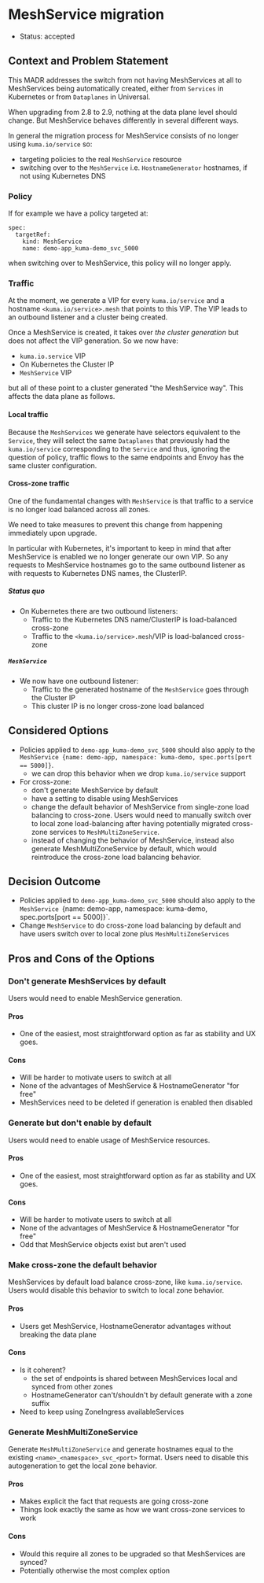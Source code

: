 # MeshService migration

* Status: accepted

## Context and Problem Statement

This MADR addresses the switch from not having MeshServices at all to MeshServices
being automatically created, either from `Services` in Kubernetes or from
`Dataplanes` in Universal.

When upgrading from 2.8 to 2.9, nothing at the data plane level should change.
But MeshService behaves differently in several different ways.

In general the migration process for MeshService consists of no longer using
`kuma.io/service` so:

- targeting policies to the real `MeshService` resource
- switching over to the `MeshService` i.e. `HostnameGenerator` hostnames, if not
  using Kubernetes DNS

### Policy

If for example we have a policy targeted at:

```
spec:
  targetRef:
    kind: MeshService
    name: demo-app_kuma-demo_svc_5000
```

when switching over to MeshService, this policy will no longer apply.

### Traffic

At the moment, we generate a VIP for every `kuma.io/service` and a hostname
`<kuma.io/service>.mesh` that points to this VIP. The VIP leads to an outbound
listener and a cluster being created.

Once a MeshService is created, it takes over _the cluster generation_ but does
not affect the VIP generation. So we now have:

- `kuma.io.service` VIP
- On Kubernetes the Cluster IP
- `MeshService` VIP

but all of these point to a cluster generated "the MeshService way".
This affects the data plane as follows.

#### Local traffic

Because the `MeshServices` we generate have selectors equivalent to the `Service`,
they will select the same `Dataplanes` that previously had the `kuma.io/service`
corresponding to the `Service` and thus, ignoring the question of policy, traffic flows to
the same endpoints and Envoy has the same cluster configuration.

#### Cross-zone traffic

One of the fundamental changes with `MeshService` is that traffic to a service
is no longer load balanced across all zones.

We need to take measures to prevent this change from happening immediately
upon upgrade.

In particular with Kubernetes, it's important to keep in mind that after
MeshService is enabled we no longer generate our own VIP.
So any requests to MeshService hostnames go to the same
outbound listener as with requests to Kubernetes DNS names, the ClusterIP.

##### Status quo

- On Kubernetes there are two outbound listeners:
  - Traffic to the Kubernetes DNS name/ClusterIP is load-balanced cross-zone
  - Traffic to the `<kuma.io/service>.mesh`/VIP is load-balanced cross-zone

##### `MeshService`

- We now have one outbound listener:
  - Traffic to the generated hostname of the `MeshService` goes through the Cluster IP
  - This cluster IP is no longer cross-zone load balanced

## Considered Options

* Policies applied to `demo-app_kuma-demo_svc_5000` should also apply to
  the `MeshService {name: demo-app, namespace: kuma-demo, spec.ports[port == 5000]}`.
  * we can drop this behavior when we drop `kuma.io/service` support
* For cross-zone:
  * don't generate MeshService by default
  * have a setting to disable using MeshServices
  * change the default behavior of MeshService from single-zone load balancing to cross-zone.
    Users would need to manually switch over to local zone load-balancing after having
    potentially migrated cross-zone services to `MeshMultiZoneService`.
  * instead of changing the behavior of MeshService, instead also generate
    MeshMultiZoneService by default, which would reintroduce the cross-zone load balancing behavior.

## Decision Outcome

* Policies applied to `demo-app_kuma-demo_svc_5000` should also apply to
  the `MeshService `{name: demo-app, namespace: kuma-demo, spec.ports[port == 5000]}`.
* Change `MeshService` to do cross-zone load balancing by default and have users
  switch over to local zone plus `MeshMultiZoneServices`

## Pros and Cons of the Options

### Don't generate MeshServices by default

Users would need to enable MeshService generation.

#### Pros

* One of the easiest, most straightforward option as far as stability and UX goes.

#### Cons

* Will be harder to motivate users to switch at all
* None of the advantages of MeshService & HostnameGenerator "for free"
* MeshServices need to be deleted if generation is enabled then disabled

### Generate but don't enable by default

Users would need to enable usage of MeshService resources.

#### Pros

* One of the easiest, most straightforward option as far as stability and UX goes.

#### Cons

* Will be harder to motivate users to switch at all
* None of the advantages of MeshService & HostnameGenerator "for free"
* Odd that MeshService objects exist but aren't used

### Make cross-zone the default behavior

MeshServices by default load balance cross-zone, like `kuma.io/service`. Users
would disable this behavior to switch to local zone behavior.

#### Pros

* Users get MeshService, HostnameGenerator advantages without breaking the data
  plane

#### Cons

* Is it coherent?
  - the set of endpoints is shared between MeshServices local
    and synced from other zones
  - HostnameGenerator can't/shouldn't by default generate with a zone suffix
* Need to keep using ZoneIngress availableServices

### Generate MeshMultiZoneService

Generate `MeshMultiZoneService` and generate hostnames equal to the
existing `<name>_<namespace>_svc_<port>` format. Users need to disable this
autogeneration to get the local zone behavior.

#### Pros

- Makes explicit the fact that requests are going cross-zone
- Things look exactly the same as how we want cross-zone services to work

#### Cons

- Would this require all zones to be upgraded so that MeshServices are synced?
- Potentially otherwise the most complex option
